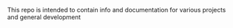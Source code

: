 This repo is intended to contain info and documentation for various projects and general development
